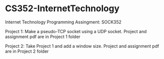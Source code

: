 # CS352-InternetTechnology
Internet Technology Programming Assingment: SOCK352

Project 1: Make a pseudo-TCP socket using a UDP socket. Project and assignment pdf are in Project 1 folder

Project 2: Take Project 1 and add a window size. Project and assignment pdf are in Project 2 folder
